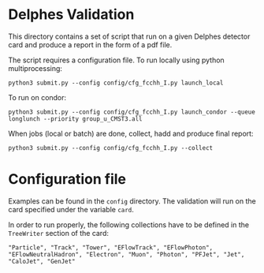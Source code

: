 Delphes Validation
==================

This directory contains a set of script that run on a given Delphes detector card and produce a report in the form of a pdf file.

The script requires a configuration file.
To run locally using python multiprocessing:

```
python3 submit.py --config config/cfg_fcchh_I.py launch_local
```

To run on condor:

```
python3 submit.py --config config/cfg_fcchh_I.py launch_condor --queue longlunch --priority group_u_CMST3.all
```

When jobs (local or batch) are done, collect, hadd and produce final report:

```
python3 submit.py --config config/cfg_fcchh_I.py --collect
```

Configuration file
==================

Examples can be found in the `config` directory. The validation will run on the card specified under the variable `card`.

In order to run properly, the following collections have to be defined in the `TreeWriter` section of the card:
```
"Particle", "Track", "Tower", "EFlowTrack", "EFlowPhoton", "EFlowNeutralHadron", "Electron", "Muon", "Photon", "PFJet", "Jet", "CaloJet", "GenJet"
```
